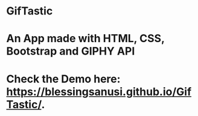 # GifTastic

# An App made with HTML, CSS, Bootstrap and GIPHY API

# Check the Demo here: https://blessingsanusi.github.io/GifTastic/.
